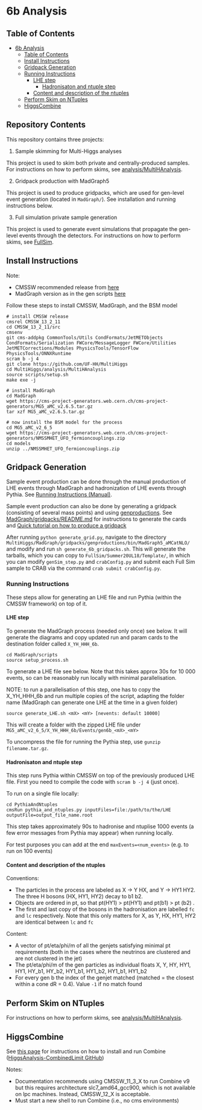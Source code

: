 # 6b Analysis

## Table of Contents
- [6b Analysis](#6b-analysis)
  - [Table of Contents](#table-of-contents)
  - [Install Instructions](#install-instructions)
  - [Gridpack Generation](#gridpack-generation)
  - [Running Instructions](#running-instructions)
    - [LHE step](#lhe-step)
      - [Hadronisaton and ntuple step](#hadronisaton-and-ntuple-step)
    - [Content and description of the ntuples](#content-and-description-of-the-ntuples)
  - [Perform Skim on NTuples](#perform-skim-on-ntuples)
  - [HiggsCombine](#higgscombine)

## Repository Contents

This repository contains three projects:

1. Sample skimming for Multi-Higgs analyses

This project is used to skim both private and centrally-produced samples. For instructions on how to perform skims, see [analysis/MultiHAnalysis](https://github.com/UF-HH/MultiHiggs/tree/master/analysis/MultiHAnalysis).

2. Gridpack production with MadGraph5

This project is used to produce gridpacks, which are used for gen-level event generation (located in `MadGraph/`). See installation and running instructions below.

3. Full simulation private sample generation 

This project is used to generate event simulations that propagate the gen-level events through the detectors. For instructions on how to perform skims, see [FullSim](https://github.com/UF-HH/MultiHiggs/tree/master/FullSim).



## Install Instructions

Note:
   * CMSSW recommended release from [here](https://twiki.cern.ch/twiki/bin/view/CMSPublic/WorkBookWhichRelease)
   * MadGraph version as in the gen scripts [here](https://github.com/cms-sw/genproductions/blob/master/bin/MadGraph5_aMCatNLO/gridpack_generation.sh)

Follow these steps to install CMSSW, MadGraph, and the BSM model

```
# install CMSSW release
cmsrel CMSSW_13_2_11
cd CMSSW_13_2_11/src
cmsenv
git cms-addpkg CommonTools/Utils CondFormats/JetMETObjects CondFormats/Serialization FWCore/MessageLogger FWCore/Utilities JetMETCorrections/Modules PhysicsTools/TensorFlow PhysicsTools/ONNXRuntime
scram b -j 4
git clone https://github.com/UF-HH/MultiHiggs
cd MultiHiggs/analysis/MultiHAnalysis
source scripts/setup.sh
make exe -j

# install MadGraph
cd MadGraph
wget https://cms-project-generators.web.cern.ch/cms-project-generators/MG5_aMC_v2.6.5.tar.gz
tar xzf MG5_aMC_v2.6.5.tar.gz

# now install the BSM model for the process
cd MG5_aMC_v2_6_5
wget https://cms-project-generators.web.cern.ch/cms-project-generators/NMSSMHET_UFO_fermioncouplings.zip
cd models
unzip ../NMSSMHET_UFO_fermioncouplings.zip
```

## Gridpack Generation

Sample event production can be done through the manual production of LHE events through MadGraph and hadronization of LHE events through Pythia. See [Running Instructions (Manual)](#running-instructions).

Sample event production can also be done by generating a gridpack (consisting of several mass points) and using [genproductions](https://github.com/cms-sw/genproductions). See [MadGraph/gridpacks/README.md](https://github.com/UF-HH/MultiHiggs/tree/master/MadGraph/gridpacks) for instructions to generate the cards and [Quick tutorial on how to produce a gridpack](https://twiki.cern.ch/twiki/bin/viewauth/CMS/QuickGuideMadGraph5aMCatNLO#Quick_tutorial_on_how_to_produce)

After running `python generate_grid.py`, navigate to the directory `MultiHiggs/MadGraph/gridpacks/genproductions/bin/MadGraph5_aMCatNLO/` and modify and run `sh generate_6b_gridpacks.sh`. This will generate the tarballs, which you can copy to `FullSim/Summer20UL18/Template/`, in which you can modify `genSim_step.py` and `crabConfig.py` and submit each Full Sim sample to CRAB via the command `crab submit crabConfig.py`.

### Running Instructions


These steps allow for generating an LHE file and run Pythia (within the CMSSW framework) on top of it.
#### LHE step

To generate the MadGraph process (needed only once) see below.
It will generate the diagrams and copy updated run and param cards to the destination folder called ``X_YH_HHH_6b``.

```
cd MadGraph/scripts
source setup_process.sh
```

To generate a LHE file see below. Note that this takes approx 30s for 10 000 events, so can be reasonably run locally with minimal parallelisation.

NOTE: to run a parallelisation of this step, one has to copy the X_YH_HHH_6b and run multiple copies of the script, adapting the folder name (MadGraph can generate one LHE at the time in a given folder)

```
source generate_LHE.sh <mX> <mY> [nevents: default 10000]
```

This will create a folder with the zipped LHE file under ``MG5_aMC_v2_6_5/X_YH_HHH_6b/Events/gen6b_<mX>_<mY>``

To uncompress the file for running the Pythia step, use ``gunzip filename.tar.gz``.

#### Hadronisaton and ntuple step

This step runs Pythia within CMSSW on top of the previously produced LHE file.
First you need to compile the code with ``scram b -j 4`` (just once).

To run on a single file locally:

```
cd PythiaAndNtuples
cmsRun pythia_and_ntuples.py inputFiles=file:/path/to/the/LHE outputFile=output_file_name.root
```

This step takes approximately 90s to hadronise and ntuplise 1000 events (a few error messages from Pythia may appear) when running locally.

For test purposes you can add at the end ``maxEvents=<num_events>`` (e.g. to run on 100 events)


#### Content and description of the ntuples

Conventions:
   * The particles in the process are labeled as X &#8594; Y HX, and Y &#8594; HY1 HY2. The three H bosons (HX, HY1, HY2) decay to b1 b2.
   * Objects are ordered in pt, so that pt(HY1) > pt(HY1) and pt(b1) > pt (b2) .
   * The first and last copy of the bosons in the hadronisation are labelled ``fc`` and ``lc`` respectively. Note that this only matters for X, as Y, HX, HY1, HY2 are identical between ``lc`` and ``fc``

Content:
   * A vector of pt/eta/phi/m of all the genjets satisfying minimal pt requirements (both in the cases where the neutrinos are clustered and are not clustered in the jet)
   * The pt/eta/phi/m of the gen particles as individual floats X, Y, HY, HY1, HY1, HY_b1, HY_b2, HY1_b1, HY1_b2, HY1_b1, HY1_b2
   * For every gen b the index of the genjet matched (matched = the closest within a cone dR = 0.4). Value ``-1`` if no match found

## Perform Skim on NTuples

For instructions on how to perform skims, see [analysis/MultiHAnalysis](https://github.com/UF-HH/MultiHiggs/tree/master/analysis/MultiHAnalysis).

## HiggsCombine

See [this page](https://cms-analysis.github.io/HiggsAnalysis-CombinedLimit/#for-end-users-that-dont-need-to-commit-or-do-any-development) for instructions on how to install and run Combine ([HiggsAnalysis-CombinedLimit GitHub](https://github.com/cms-analysis/HiggsAnalysis-CombinedLimit))

Notes:
- Documentation recommends using CMSSW_11_3_X to run Combine v9 but this requires architecture slc7_amd64_gcc900, which is not available on lpc machines. Instead, CMSSW_12_X is acceptable.
- Must start a new shell to run Combine (i.e., no cms environments)
